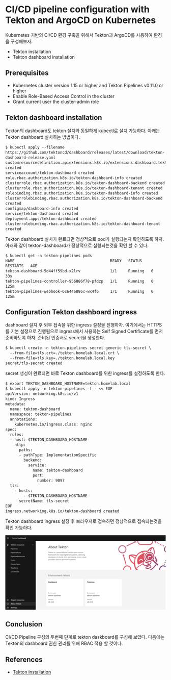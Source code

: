 # CI/CD pipeline configuration with Tekton and ArgoCD on Kubernetes

Kubernetes 기반의 CI/CD 환경 구축을 위해서 Tekton과 ArgoCD를 사용하여 환경을 구성해보자.

- Tekton installation
- Tekton dashboard installation

## Prerequisites

- Kubernetes cluster version 1.15 or higher and Tekton Pipelines v0.11.0 or higher
- Enable Role-Based Access Control in the cluster
- Grant current user the cluster-admin role

## Tekton dashboard installation

Tekton의 dashboard도 tekton 설치와 동일하게 kubectl로 설치 가능하다. 아래는 Tekton dashboard 설치하는 방법이다.

```console
$ kubectl apply --filename https://github.com/tektoncd/dashboard/releases/latest/download/tekton-dashboard-release.yaml
customresourcedefinition.apiextensions.k8s.io/extensions.dashboard.tekton.dev created
serviceaccount/tekton-dashboard created
role.rbac.authorization.k8s.io/tekton-dashboard-info created
clusterrole.rbac.authorization.k8s.io/tekton-dashboard-backend created
clusterrole.rbac.authorization.k8s.io/tekton-dashboard-tenant created
rolebinding.rbac.authorization.k8s.io/tekton-dashboard-info created
clusterrolebinding.rbac.authorization.k8s.io/tekton-dashboard-backend created
configmap/dashboard-info created
service/tekton-dashboard created
deployment.apps/tekton-dashboard created
clusterrolebinding.rbac.authorization.k8s.io/tekton-dashboard-tenant created
```

Tekton dashboard 설치가 완료되면 정상적으로 pod가 실행되는지 확인하도록 하자. 아래와 같이 tekton-dashboard가 정상적으로 실행되는것을 확인 할 수 있다.

```console
$ kubectl get -n tekton-pipelines pods
NAME                                          READY   STATUS    RESTARTS   AGE
tekton-dashboard-5d44ff59bd-x2lrv             1/1     Running   0          33s
tekton-pipelines-controller-956886f78-pfdzp   1/1     Running   0          125m
tekton-pipelines-webhook-6c6446886c-wx4f6     1/1     Running   0          125m
```

## Configuration Tekton dashboard ingress

dashboard 설치 후 외부 접속을 위한 ingress 설정을 진행하자. 여기에서는 HTTPS를 기본 설정으로 진행됨으로 ingress에서 사용하는 Self Signed Certificate를 먼저 준비하도록 하자. 준비된 인증서로 secret을 생성한다.

```console
$ kubectl create -n tekton-pipelines secret generic tls-secret \
  --from-file=tls.crt=./tekton.homelab.local.crt \
  --from-file=tls.key=./tekton.homelab.local.key
secret/tls-secret created
```

secret 생성이 완료되면 바로 Tekton dashboard를 위한 ingress를 설정하도록 한다.

```console
$ export TEKTON_DASHBOARD_HOSTNAME=tekton.homelab.local
$ kubectl apply -n tekton-pipelines -f - << EOF
apiVersion: networking.k8s.io/v1
kind: Ingress
metadata:
  name: tekton-dashboard
  namespace: tekton-pipelines
  annotations:
    kubernetes.io/ingress.class: nginx
spec:
  rules:
  - host: $TEKTON_DASHBOARD_HOSTNAME
    http:
      paths:
      - pathType: ImplementationSpecific
        backend:
          service:
            name: tekton-dashboard
            port:
              number: 9097
  tls:
    - hosts:
        - $TEKTON_DASHBOARD_HOSTNAME
      secretName: tls-secret
EOF
ingress.networking.k8s.io/tekton-dashboard created
```

Tekton dashboard ingress 설정 후 브라우저로 접속하면 정상적으로 접속되는것을 확인 가능하다.

![tekton dashboard](/assets/image/cicd/2022-02-05-tekton_dashboard.png)

## Conclusion

CI/CD Pipeline 구성의 두번째 단계로 tekton daskboard를 구성해 보았다. 다음에는 Tekton의 dashboard 권한 관리를 위해 RBAC 적용 할 것이다.

## References

- [Tekton installation](https://tekton.dev/docs/getting-started/)
